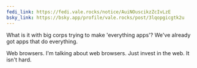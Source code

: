```yaml
---
fedi_link: https://fedi.vale.rocks/notice/AuiNOuscikzZcIvLzE
bsky_link: https://bsky.app/profile/vale.rocks/post/3lqopgicgtk2u
---
```


What is it with big corps trying to make 'everything apps'? We've already got apps that do everything.

Web browsers. I'm talking about web browsers. Just invest in the web. It isn't hard.
